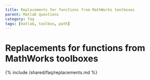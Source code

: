```yaml
---
title: Replacements for functions from MathWorks toolboxes
parent: Matlab questions
category: faq
tags: [matlab, toolbox, path]
---
```


# Replacements for functions from MathWorks toolboxes

{% include /shared/faq/replacements.md %}

